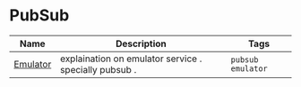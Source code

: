 # PubSub

| Name | Description | Tags |
| ---- | ----------- | ---- |
| [Emulator](./Emulator) | explaination on emulator service . specially pubsub . | `pubsub` `emulator` |
